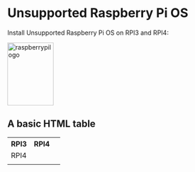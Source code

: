<!DOCTYPE html>
<html>
<body>

<h1> Unsupported Raspberry Pi OS</h1>
<p>Install Unsupported Raspberry Pi OS on RPI3 and RPI4:</p>

<img src="https://www.raspberrypi.org/app/uploads/2018/03/RPi-Logo-Reg-SCREEN.png" alt="raspberrypilogo" width="104" height="142">
  
  
  <h2>A basic HTML table</h2>

<table style="width:100%">
  <tr>
    <th>RPI3</th>
    <th>RPI4</th>
    <th></th>
  </tr>
  <tr>
    <td>RPI4</td>
    <td></td>
    <td></td>
  </tr>
  <tr>
    <td></td>
    <td></td>
    <td></td>
  </tr>
</table>

</body>
</html>


